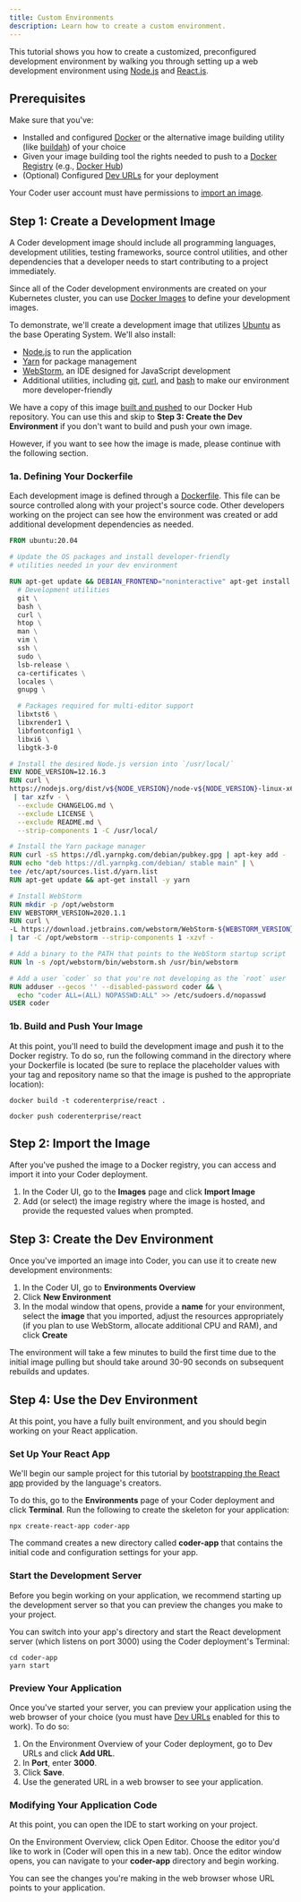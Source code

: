 ```yaml
---
title: Custom Environments
description: Learn how to create a custom environment.
---
```


This tutorial shows you how to create a customized, preconfigured development
environment by walking you through setting up a web development environment
using [Node.js](https://nodejs.org/) and [React.js](https://reactjs.org/).

## Prerequisites

Make sure that you've:

- Installed and configured [Docker](https://docs.docker.com/get-docker/) or the
  alternative image building utility (like
  [buildah](https://github.com/containers/buildah/blob/master/README.md)) of
  your choice
- Given your image building tool the rights needed to push to a [Docker
  Registry](https://docs.docker.com/registry/introduction/) (e.g., [Docker
  Hub](https://hub.docker.com/))
- (Optional) Configured [Dev URLs](../../admin/devurls.md) for your deployment

Your Coder user account must have permissions to [import an
image](../../images/importing.md).

## Step 1: Create a Development Image

A Coder development image should include all programming languages, development
utilities, testing frameworks, source control utilities, and other dependencies
that a developer needs to start contributing to a project immediately.

Since all of the Coder development environments are created on your Kubernetes
cluster, you can use [Docker
Images](https://docs.docker.com/get-started/overview/#docker-objects) to define
your development images.

To demonstrate, we'll create a development image that utilizes
[Ubuntu](https://ubuntu.com/) as the base Operating System. We'll also install:

- [Node.js](https://nodejs.org/) to run the application
- [Yarn](https://yarnpkg.com/) for package management
- [WebStorm](https://www.jetbrains.com/webstorm/), an IDE designed for
  JavaScript development
- Additional utilities, including [git](https://git-scm.com/),
  [curl](https://curl.haxx.se/), and [bash](https://www.gnu.org/software/bash/)
  to make our environment more developer-friendly

We have a copy of this image [built and
pushed](https://hub.docker.com/r/coderenterprise/react) to our Docker Hub
repository. You can use this and skip to **Step 3: Create the Dev Environment**
if you don't want to build and push your own image.

However, if you want to see how the image is made, please continue with the
following section.

### 1a. Defining Your Dockerfile

Each development image is defined through a
[Dockerfile](https://docs.docker.com/engine/reference/builder/). This file can
be source controlled along with your project's source code. Other developers
working on the project can see how the environment was created or add additional
development dependencies as needed.

```dockerfile
FROM ubuntu:20.04

# Update the OS packages and install developer-friendly
# utilities needed in your dev environment

RUN apt-get update && DEBIAN_FRONTEND="noninteractive" apt-get install -y \
  # Development utilities
  git \
  bash \
  curl \
  htop \
  man \
  vim \
  ssh \
  sudo \
  lsb-release \
  ca-certificates \
  locales \
  gnupg \

  # Packages required for multi-editor support
  libxtst6 \
  libxrender1 \ 
  libfontconfig1 \
  libxi6 \
  libgtk-3-0

# Install the desired Node.js version into `/usr/local/`
ENV NODE_VERSION=12.16.3
RUN curl \
https://nodejs.org/dist/v${NODE_VERSION}/node-v${NODE_VERSION}-linux-x64.tar.gz \
 | tar xzfv - \
  --exclude CHANGELOG.md \
  --exclude LICENSE \
  --exclude README.md \
  --strip-components 1 -C /usr/local/

# Install the Yarn package manager
RUN curl -sS https://dl.yarnpkg.com/debian/pubkey.gpg | apt-key add -
RUN echo "deb https://dl.yarnpkg.com/debian/ stable main" | \
tee /etc/apt/sources.list.d/yarn.list
RUN apt-get update && apt-get install -y yarn

# Install WebStorm
RUN mkdir -p /opt/webstorm
ENV WEBSTORM_VERSION=2020.1.1
RUN curl \
-L https://download.jetbrains.com/webstorm/WebStorm-${WEBSTORM_VERSION}.tar.gz \
| tar -C /opt/webstorm --strip-components 1 -xzvf -

# Add a binary to the PATH that points to the WebStorm startup script
RUN ln -s /opt/webstorm/bin/webstorm.sh /usr/bin/webstorm

# Add a user `coder` so that you're not developing as the `root` user
RUN adduser --gecos '' --disabled-password coder && \
  echo "coder ALL=(ALL) NOPASSWD:ALL" >> /etc/sudoers.d/nopasswd
USER coder
```

### 1b. Build and Push Your Image

At this point, you'll need to build the development image and push it to the
Docker registry. To do so, run the following command in the directory where your
Dockerfile is located (be sure to replace the placeholder values with your tag
and repository name so that the image is pushed to the appropriate location):

```console
docker build -t coderenterprise/react .
```

```console
docker push coderenterprise/react
```

## Step 2: Import the Image

After you've pushed the image to a Docker registry, you can access and import it
into your Coder deployment.

1. In the Coder UI, go to the **Images** page and click **Import Image**
1. Add (or select) the image registry where the image is hosted, and provide the
   requested values when prompted.

## Step 3: Create the Dev Environment

Once you've imported an image into Coder, you can use it to create new
development environments:

1. In the Coder UI, go to **Environments Overview**
1. Click **New Environment**
1. In the modal window that opens, provide a **name** for your environment, select
   the **image** that you imported, adjust the resources appropriately (if you plan
   to use WebStorm, allocate additional CPU and RAM), and click **Create**

The environment will take a few minutes to build the first time due to the
initial image pulling but should take around 30-90 seconds on subsequent
rebuilds and updates.

## Step 4: Use the Dev Environment

At this point, you have a fully built environment, and you should begin working
on your React application.

### Set Up Your React App

We'll begin our sample project for this tutorial by [bootstrapping the React
app](https://github.com/facebook/create-react-app) provided by the language's
creators.

To do this, go to the **Environments** page of your Coder deployment and click
**Terminal**. Run the following to create the skeleton for your application:

```console
npx create-react-app coder-app
```

The command creates a new directory called **coder-app** that contains the
initial code and configuration settings for your app.

### Start the Development Server

Before you begin working on your application, we recommend starting up the
development server so that you can preview the changes you make to your project.

You can switch into your app's directory and start the React development server
(which listens on port 3000) using the Coder deployment's Terminal:

```console
cd coder-app
yarn start
```

### Preview Your Application

Once you've started your server, you can preview your application using the web
browser of your choice (you must have [Dev URLs](../../admin/devurls.md) enabled
for this to work). To do so:

1. On the Environment Overview of your Coder deployment, go to Dev URLs and
   click **Add URL**.
1. In **Port**, enter **3000**.
1. Click **Save**.
1. Use the generated URL in a web browser to see your application.

### Modifying Your Application Code

At this point, you can open the IDE to start working on your project.

On the Environment Overview, click Open Editor. Choose the editor you'd like to
work in (Coder will open this in a new tab). Once the editor window opens, you
can navigate to your **coder-app** directory and begin working.

You can see the changes you're making in the web browser whose URL points to
your application.
